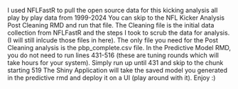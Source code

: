 I used NFLFastR to pull the open source data for this kicking analysis all play by play data from 1999-2024
You can skip to the NFL Kicker Analysis Post Cleaning RMD and run that file. 
The Cleaning file is the initial data collection from NFLFastR and the steps I took to scrub the data for analysis. (I will still inlcude those files in here). 
The only file you need for the Post Cleaning analysis is the pbp_complete.csv file. 
In the Predictive Model RMD, you do not need to run lines 431-516 (these are tuning rounds which will take hours for your system). Simply run up until 431 and skip to the chunk starting 519
The Shiny Application will take the saved model you generated in the predictive rmd and deploy it on a UI (play around with it). 
Enjoy :)
